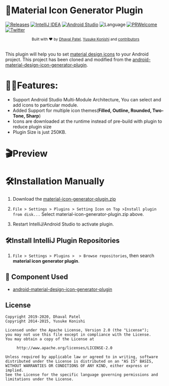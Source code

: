 🎯Material Icon Generator Plugin
=============================================

[![Releases](https://img.shields.io/github/release/Dhaval2404/material-icon-generator-plugin/all.svg?style=flat-square)](https://github.com/Dhaval2404/material-icon-generator-plugin/releases)
[![IntelliJ IDEA](https://img.shields.io/badge/IntelliJ%20IDEA-2018.1%2B-green)](https://img.shields.io/badge/IntelliJ%20IDEA-2018.1%2B-green)
[![Android Studio](https://img.shields.io/badge/Android%20Studio-3.2%2B-green)](https://img.shields.io/badge/Android%20Studio-3.2%2B-green)
![Language](https://img.shields.io/badge/language-java-red)
[![PRWelcome](https://img.shields.io/badge/PRs-welcome-brightgreen.svg)](https://github.com/Dhaval2404/material-icon-generator-plugin)
[![Twitter](https://img.shields.io/twitter/url/https/github.com/Dhaval2404/material-icon-generator-plugin.svg?style=social)](https://twitter.com/intent/tweet?text=Check%20out%20the%20Material%20Icon%20Generator%20Plugin%20to%20import%20material%20design%20icon%20into%20your%20android%20projects.%20%0Ahttps%3A%2F%2Fgithub.com%2FDhaval2404%2Fmaterial-icon-generator-plugin%20%23AndroidDev%20%23Android)

<div align="center">
  <sub>Built with ❤︎ by
  <a href="https://twitter.com/Dhaval2404">Dhaval Patel</a>, 
  <a href="https://github.com/konifar">Yusuke Konishi</a> and
  <a href="https://github.com/dhaval2404/material-icon-generator-plugin/graphs/contributors"> contributors</a>
  </sub>
</div>
<br/>

This plugin will help you to set [material design icons](https://material.io/resources/icons) to your Android project. This project has been cloned and modified from the [android-material-design-icon-generator-plugin](https://github.com/konifar/android-material-design-icon-generator-plugin).


# 🐱‍🏍Features:

- Support Android Studio Multi-Module Architecture, You can select and add icons to particular module.
- Added Support for multiple icon themes(**Filled, Outline, Rounded, Two-Tone, Sharp**) 	
- Icons are downloaded at the runtime instead of pre-build with plugin to reduce plugin size
- Plugin Size is just 250KB.


# 🎬Preview
 

# 🛠Installation Manually

1. Download the [material-icon-generator-plugin.zip](https://github.com/konifar/material-icon-generator-plugin/raw/master/material-icon-generator-plugin.zip)

2. `File > Settings > Plugins > Setting Icon on Top >Install plugin from disk...` Select material-icon-generator-plugin.zip above.

3. Restart IntelliJ/Android Studio to activate plugin.

## 🛠Install IntelliJ Plugin Repositories

1. `File > Settings > Plugins >  > Browse repositories`, then search **material icon generator plugin**.

## 📃 Component Used
* [android-material-design-icon-generator-plugin](https://github.com/konifar/android-material-design-icon-generator-plugin)


## License

    Copyright 2019-2020, Dhaval Patel
	Copyright 2014-2015, Yusuke Konishi

    Licensed under the Apache License, Version 2.0 (the "License");
    you may not use this file except in compliance with the License.
    You may obtain a copy of the License at

         http://www.apache.org/licenses/LICENSE-2.0

    Unless required by applicable law or agreed to in writing, software
    distributed under the License is distributed on an "AS IS" BASIS,
    WITHOUT WARRANTIES OR CONDITIONS OF ANY KIND, either express or implied.
    See the License for the specific language governing permissions and
    limitations under the License.
    
